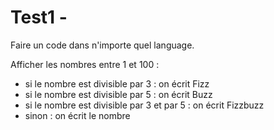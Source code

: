 # Test1 - 

Faire un code dans n'importe quel language.


Afficher les nombres entre 1 et 100 :  

* si le nombre est divisible par 3 : on écrit Fizz  
* si le nombre est divisible par 5 : on écrit Buzz  
* si le nombre est divisible par 3 et par 5 : on écrit Fizzbuzz  
* sinon : on écrit le nombre  
